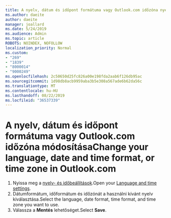 ```yaml
---
title: A nyelv, dátum és időpont formátuma vagy Outlook.com időzóna nyelvének módosítása
ms.author: daeite
author: daeite
manager: joallard
ms.date: 5/24/2019
ms.audience: Admin
ms.topic: article
ROBOTS: NOINDEX, NOFOLLOW
localization_priority: Normal
ms.custom:
- "269"
- "1839"
- "8000014"
- "9000249"
ms.openlocfilehash: 2c50650d25fc826a00e198fda2aab6f126db95ac
ms.sourcegitcommit: 1d98db8acb9959aba3b5e308a567ade6b62da56c
ms.translationtype: MT
ms.contentlocale: hu-HU
ms.lasthandoff: 08/22/2019
ms.locfileid: "36537339"
---
```

# <a name="change-your-language-date-and-time-format-or-time-zone-in-outlookcom"></a><span data-ttu-id="7912c-102">A nyelv, dátum és időpont formátuma vagy Outlook.com időzóna módosítása</span><span class="sxs-lookup"><span data-stu-id="7912c-102">Change your language, date and time format, or time zone in Outlook.com</span></span>

1. <span data-ttu-id="7912c-103">Nyissa meg a [nyelv- és időbeállítások](https://go.microsoft.com/fwlink/?linkid=2085505).</span><span class="sxs-lookup"><span data-stu-id="7912c-103">Open your [Language and time settings](https://go.microsoft.com/fwlink/?linkid=2085505).</span></span>
1. <span data-ttu-id="7912c-104">Dátumformátum, időformátum és időzónát a használni kívánt nyelv kiválasztása.</span><span class="sxs-lookup"><span data-stu-id="7912c-104">Select the language, date format, time format, and time zone you want to use.</span></span>
1. <span data-ttu-id="7912c-105">Válassza a **Mentés** lehetőséget.</span><span class="sxs-lookup"><span data-stu-id="7912c-105">Select **Save**.</span></span>